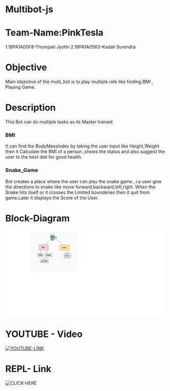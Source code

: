 # Multibot-js
# Team-Name:PinkTesla
1.18PA1A05F8-Thumpati Jyothi
2.19PA1A0563-Kadali Surendra

# Objective 
  Main objective of the multi_bot is to play multiple role like finding BMI , Playing Game.  
# Description
  This Bot can do multiple tasks as its Master trained.

### BMI
   It can find the BodyMassIndex by taking the user input like Height,Weight then it Calculate the BMI of a person ,shows the status and also suggest the user to the best diet for good health.

### Snake_Game
   Bot creates a place where the user can play the snake game , i.e user give the directions to snake like move forward,backward,left,right. When the Snake hits itself or it crosses the Limited bounderies then it quit from game.Later it displays the Score of the User.

# Block-Diagram
  ![Block_Diagram](https://raw.githubusercontent.com/Jyothi12015-t/Multibot-js/main/block-dia-web.png)
  
  
# YOUTUBE - Video
[![YOUTUBE-LINK](https://img.youtube.com/vi/rQWC4L57XqM/0.jpg)](https://www.youtube.com/watch?v=rQWC4L57XqM)

# REPL- Link
![CLICK-HERE](https://jyothi-5f8.thumpatijyothi.repl.co/)


